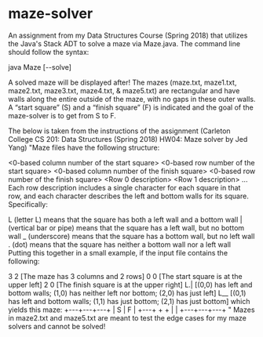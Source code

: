 # maze-solver
An assignment from my Data Structures Course (Spring 2018) that utilizes the Java's Stack ADT to solve a maze via Maze.java. The command line should follow the syntax: 

java Maze <mazeFile> [--solve]
 
A solved maze will be displayed after! The mazes (maze.txt, maze1.txt, maze2.txt, maze3.txt, maze4.txt, & maze5.txt) are rectangular and have walls along the entire outside of the maze, with no gaps in these outer walls. A “start square” (S) and a “finish square” (F) is indicated and the goal of the maze-solver is to get from S to F.

The below is taken from the instructions of the assignment (Carleton College CS 201: Data Structures (Spring 2018)
HW04: Maze solver by Jed Yang)
"Maze files have the following structure:

<Number of columns> <Number of rows>
<0-based column number of the start square> <0-based row number of the start square> 
<0-based column number of the finish square> <0-based row number of the finish square> 
<Row 0 description>
<Row 1 description>
...
Each row description includes a single character for each square in that row, and each character describes the left and bottom walls for its square. Specifically:

L (letter L) means that the square has both a left wall and a bottom wall
| (vertical bar or pipe) means that the square has a left wall, but no bottom wall
_ (underscore) means that the square has a bottom wall, but no left wall
. (dot) means that the square has neither a bottom wall nor a left wall
Putting this together in a small example, if the input file contains the following:

3 2     [The maze has 3 columns and 2 rows]
0 0     [The start square is at the upper left]
2 0     [The finish square is at the upper right]
L.|     [(0,0) has left and bottom walls; (1,0) has neither left nor bottom; (2,0) has just left]
L__     [(0,1) has left and bottom walls; (1,1) has just bottom; (2,1) has just bottom]
which yields this maze:
+---+---+---+
| S     | F |
+---+   +   +
|           |
+---+---+---+
"
Mazes in maze2.txt and maze5.txt are meant to test the edge cases for my maze solvers and cannot be solved! 
